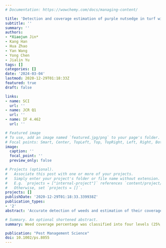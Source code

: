 ```yaml
---
# Documentation: https://wowchemy.com/docs/managing-content/

title: 'Detection and coverage estimation of purple nutsedge in turf with image classification neural networks'
subtitle: ''
summary: ''
authors:
- *Xiaojun Jin*
- Kang Han
- Hua Zhao
- Yan Wang
- Yong Chen
- Jialin Yu
tags: []
categories: []
date: '2024-03-04'
lastmod: 2020-12-29T01:18:33Z
featured: true
draft: false

links:
- name: SCI
  url: ''
- name: JCR Q1
  url: ''
- name: IF 4.462
  url: ''

# Featured image
# To use, add an image named `featured.jpg/png` to your page's folder.
# Focal points: Smart, Center, TopLeft, Top, TopRight, Left, Right, BottomLeft, Bottom, BottomRight.
image:
  caption: ''
  focal_point: ''
  preview_only: false

# Projects (optional).
#   Associate this post with one or more of your projects.
#   Simply enter your project's folder or file name without extension.
#   E.g. `projects = ["internal-project"]` references `content/project/deep-learning/index.md`.
#   Otherwise, set `projects = []`.
projects: []
publishDate: '2020-12-29T01:18:33.339938Z'
publication_types:
- '2'
abstract: 'Accurate detection of weeds and estimation of their coverage is crucial for implementing precision herbicide applications. Deep learning (DL) techniques are typically used for weed detection and coverage estimation by analyzing information at the pixel or individual plant level, which requires a substantial amount of annotated data for training. This study aims to evaluate the effectiveness of using image classification neural networks (NNs) for detecting and estimating weed coverage in bermudagrass turf. The weed detection NNs, including DenseNet, GoogLeNet, and ResNet, exhibited high overall accuracy and F1 scores (≥0.971) throughout the k-fold cross-validation. DenseNet outperformed GoogLeNet and ResNet with the highest overall accuracy and F1 scores (0.977). Among the evaluated NNs, the DenseNet showed the highest overall accuracy and F1 scores (0.996) in the validation and testing datasets for estimating weed coverage. The inference speed of ResNet was similar to GoogLeNet but noticeably faster than DenseNet. ResNet was the most efficient and accurate deep convolution neural network (DCNN) for weed detection and coverage estimation. These results demonstrated that the developed NNs could effectively detect weeds and estimate their coverage in bermudagrass turf, allowing the calculation of herbicide requirements for variable-rate herbicide applications. The proposed method can be employed in a machine vision-based autonomous site-specific spraying system of smart sprayers.'

# Summary. An optional shortened abstract.
summary: Weed coverage percentage was classified into four levels (25%, 50%, 75%, and 100%) based on the number of weed coverage estimation cells containing weeds.

publication: "Pest Management Science"
doi: 10.1002/ps.8055
---
```

